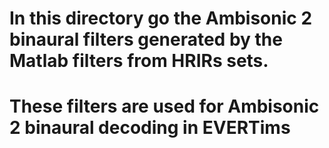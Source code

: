 # In this directory go the Ambisonic 2 binaural filters generated by the Matlab filters from HRIRs sets.
# These filters are used for Ambisonic 2 binaural decoding in EVERTims